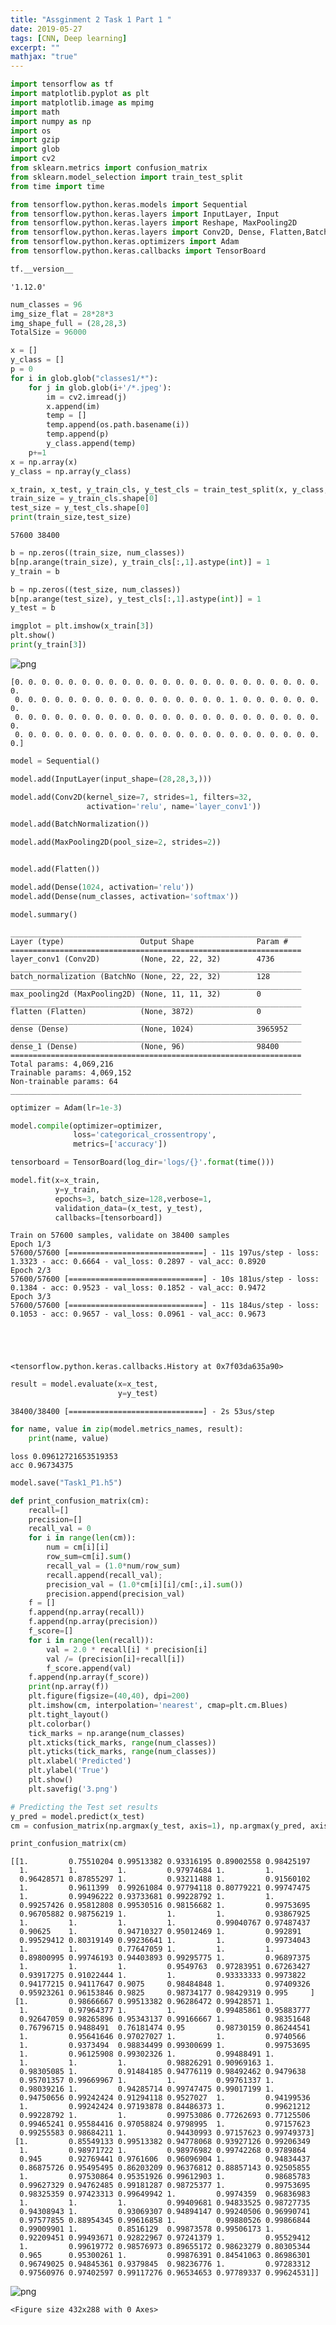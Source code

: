 ```yaml
---
title: "Assginment 2 Task 1 Part 1 "
date: 2019-05-27
tags: [CNN, Deep learning]
excerpt: ""
mathjax: "true"
---
```


```python
import tensorflow as tf
import matplotlib.pyplot as plt
import matplotlib.image as mpimg
import math
import numpy as np
import os
import gzip
import glob
import cv2
from sklearn.metrics import confusion_matrix
from sklearn.model_selection import train_test_split
from time import time
```


```python
from tensorflow.python.keras.models import Sequential
from tensorflow.python.keras.layers import InputLayer, Input
from tensorflow.python.keras.layers import Reshape, MaxPooling2D
from tensorflow.python.keras.layers import Conv2D, Dense, Flatten,BatchNormalization
from tensorflow.python.keras.optimizers import Adam
from tensorflow.python.keras.callbacks import TensorBoard
```


```python
tf.__version__
```




    '1.12.0'




```python
num_classes = 96
img_size_flat = 28*28*3
img_shape_full = (28,28,3)
TotalSize = 96000
```


```python
x = []
y_class = []
p = 0
for i in glob.glob("classes1/*"):
    for j in glob.glob(i+'/*.jpeg'):
        im = cv2.imread(j)
        x.append(im)
        temp = []
        temp.append(os.path.basename(i))
        temp.append(p)
        y_class.append(temp)
    p+=1
x = np.array(x)
y_class = np.array(y_class)
```


```python
x_train, x_test, y_train_cls, y_test_cls = train_test_split(x, y_class, test_size=0.40, random_state=42)
train_size = y_train_cls.shape[0]
test_size = y_test_cls.shape[0]
print(train_size,test_size)
```

    57600 38400



```python
b = np.zeros((train_size, num_classes))
b[np.arange(train_size), y_train_cls[:,1].astype(int)] = 1
y_train = b
```


```python
b = np.zeros((test_size, num_classes))
b[np.arange(test_size), y_test_cls[:,1].astype(int)] = 1
y_test = b
```


```python
imgplot = plt.imshow(x_train[3])
plt.show()
print(y_train[3])
```


![png](/images/Task11_Line_files/Task11_Line_8_0.png)


    [0. 0. 0. 0. 0. 0. 0. 0. 0. 0. 0. 0. 0. 0. 0. 0. 0. 0. 0. 0. 0. 0. 0. 0.
     0. 0. 0. 0. 0. 0. 0. 0. 0. 0. 0. 0. 0. 0. 0. 0. 1. 0. 0. 0. 0. 0. 0. 0.
     0. 0. 0. 0. 0. 0. 0. 0. 0. 0. 0. 0. 0. 0. 0. 0. 0. 0. 0. 0. 0. 0. 0. 0.
     0. 0. 0. 0. 0. 0. 0. 0. 0. 0. 0. 0. 0. 0. 0. 0. 0. 0. 0. 0. 0. 0. 0. 0.]



```python
model = Sequential()

model.add(InputLayer(input_shape=(28,28,3,)))

model.add(Conv2D(kernel_size=7, strides=1, filters=32,
                 activation='relu', name='layer_conv1'))

model.add(BatchNormalization())

model.add(MaxPooling2D(pool_size=2, strides=2))


model.add(Flatten())

model.add(Dense(1024, activation='relu'))
model.add(Dense(num_classes, activation='softmax'))
```


```python
model.summary()
```

    _________________________________________________________________
    Layer (type)                 Output Shape              Param #   
    =================================================================
    layer_conv1 (Conv2D)         (None, 22, 22, 32)        4736      
    _________________________________________________________________
    batch_normalization (BatchNo (None, 22, 22, 32)        128       
    _________________________________________________________________
    max_pooling2d (MaxPooling2D) (None, 11, 11, 32)        0         
    _________________________________________________________________
    flatten (Flatten)            (None, 3872)              0         
    _________________________________________________________________
    dense (Dense)                (None, 1024)              3965952   
    _________________________________________________________________
    dense_1 (Dense)              (None, 96)                98400     
    =================================================================
    Total params: 4,069,216
    Trainable params: 4,069,152
    Non-trainable params: 64
    _________________________________________________________________



```python
optimizer = Adam(lr=1e-3)
```


```python
model.compile(optimizer=optimizer,
              loss='categorical_crossentropy',
              metrics=['accuracy'])
```


```python
tensorboard = TensorBoard(log_dir='logs/{}'.format(time()))
```


```python
model.fit(x=x_train,
          y=y_train,
          epochs=3, batch_size=128,verbose=1,
          validation_data=(x_test, y_test),
          callbacks=[tensorboard])
```

    Train on 57600 samples, validate on 38400 samples
    Epoch 1/3
    57600/57600 [==============================] - 11s 197us/step - loss: 1.3323 - acc: 0.6664 - val_loss: 0.2897 - val_acc: 0.8920
    Epoch 2/3
    57600/57600 [==============================] - 10s 181us/step - loss: 0.1384 - acc: 0.9523 - val_loss: 0.1852 - val_acc: 0.9472
    Epoch 3/3
    57600/57600 [==============================] - 11s 184us/step - loss: 0.1053 - acc: 0.9657 - val_loss: 0.0961 - val_acc: 0.9673





    <tensorflow.python.keras.callbacks.History at 0x7f03da635a90>




```python
result = model.evaluate(x=x_test,
                        y=y_test)
```

    38400/38400 [==============================] - 2s 53us/step



```python
for name, value in zip(model.metrics_names, result):
    print(name, value)
```

    loss 0.09612721653519353
    acc 0.96734375



```python
model.save("Task1_P1.h5")
```


```python
def print_confusion_matrix(cm):
    recall=[]
    precision=[]
    recall_val = 0
    for i in range(len(cm)):
        num = cm[i][i]
        row_sum=cm[i].sum()
        recall_val = (1.0*num/row_sum)
        recall.append(recall_val);
        precision_val = (1.0*cm[i][i]/cm[:,i].sum())
        precision.append(precision_val)
    f = []
    f.append(np.array(recall))
    f.append(np.array(precision))
    f_score=[]
    for i in range(len(recall)):
        val = 2.0 * recall[i] * precision[i]
        val /= (precision[i]+recall[i])
        f_score.append(val)
    f.append(np.array(f_score))
    print(np.array(f))
    plt.figure(figsize=(40,40), dpi=200)
    plt.imshow(cm, interpolation='nearest', cmap=plt.cm.Blues)
    plt.tight_layout()
    plt.colorbar()
    tick_marks = np.arange(num_classes)
    plt.xticks(tick_marks, range(num_classes))
    plt.yticks(tick_marks, range(num_classes))
    plt.xlabel('Predicted')
    plt.ylabel('True')
    plt.show()
    plt.savefig('3.png')
```


```python
# Predicting the Test set results
y_pred = model.predict(x_test)
cm = confusion_matrix(np.argmax(y_test, axis=1), np.argmax(y_pred, axis=1))
```


```python
print_confusion_matrix(cm)
```

    [[1.         0.75510204 0.99513382 0.93316195 0.89002558 0.98425197
      1.         1.         1.         0.97974684 1.         1.
      0.96428571 0.87855297 1.         0.93211488 1.         0.91560102
      1.         0.9611399  0.99261084 0.97794118 0.80779221 0.99747475
      1.         0.99496222 0.93733681 0.99228792 1.         1.
      0.99257426 0.95812808 0.99530516 0.98156682 1.         0.99753695
      0.96705882 0.98756219 1.         1.         1.         0.93867925
      1.         1.         1.         1.         0.99040767 0.97487437
      0.90625    1.         0.94710327 0.95012469 1.         0.992891
      0.99529412 0.80319149 0.99236641 1.         1.         0.99734043
      1.         1.         0.77647059 1.         1.         1.
      0.89800995 0.99746193 0.94403893 0.99295775 1.         0.96897375
      1.         1.         1.         0.9549763  0.97283951 0.67263427
      0.93917275 0.91022444 1.         1.         0.93333333 0.9973822
      0.94177215 0.94117647 0.9075     0.98484848 1.         0.97409326
      0.95923261 0.96153846 0.9825     0.98734177 0.98429319 0.995     ]
     [1.         0.98666667 0.99513382 0.96286472 0.99428571 1.
      1.         0.97964377 1.         1.         0.99485861 0.95883777
      0.92647059 0.98265896 0.95343137 0.99166667 1.         0.98351648
      0.76796715 0.9488491  0.76181474 0.95       0.98730159 0.86244541
      1.         0.95641646 0.97027027 1.         1.         0.9740566
      1.         0.9373494  0.98834499 0.99300699 1.         0.99753695
      1.         0.96125908 0.99302326 1.         0.99488491 1.
      1.         1.         1.         0.98826291 0.90969163 1.
      0.98305085 1.         0.91484185 0.94776119 0.98492462 0.9479638
      0.95701357 0.99669967 1.         1.         0.99761337 1.
      0.98039216 1.         0.94285714 0.99747475 0.99017199 1.
      0.94750656 0.99242424 0.91294118 0.9527027  1.         0.94199536
      1.         0.99242424 0.97193878 0.84486373 1.         0.99621212
      0.99228792 1.         1.         0.99753086 0.77262693 0.77125506
      0.99465241 0.95584416 0.97058824 0.9798995  1.         0.97157623
      0.99255583 0.98684211 1.         0.94430993 0.97157623 0.99749373]
     [1.         0.85549133 0.99513382 0.94778068 0.93927126 0.99206349
      1.         0.98971722 1.         0.98976982 0.99742268 0.9789864
      0.945      0.92769441 0.9761606  0.96096904 1.         0.94834437
      0.86875726 0.95495495 0.86203209 0.96376812 0.88857143 0.92505855
      1.         0.97530864 0.95351926 0.99612903 1.         0.98685783
      0.99627329 0.94762485 0.99181287 0.98725377 1.         0.99753695
      0.98325359 0.97423313 0.99649942 1.         0.9974359  0.96836983
      1.         1.         1.         0.99409681 0.94833525 0.98727735
      0.94308943 1.         0.93069307 0.94894147 0.99240506 0.96990741
      0.97577855 0.88954345 0.99616858 1.         0.99880526 0.99866844
      0.99009901 1.         0.8516129  0.99873578 0.99506173 1.
      0.92209451 0.99493671 0.92822967 0.97241379 1.         0.95529412
      1.         0.99619772 0.98576973 0.89655172 0.98623279 0.80305344
      0.965      0.95300261 1.         0.99876391 0.84541063 0.86986301
      0.96749025 0.94845361 0.9379845  0.98236776 1.         0.97283312
      0.97560976 0.97402597 0.99117276 0.96534653 0.97789337 0.99624531]]



![png](/images/Task11_Line_files/Task11_Line_20_1.png)



    <Figure size 432x288 with 0 Axes>

